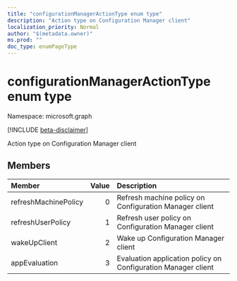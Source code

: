 ```yaml
---
title: "configurationManagerActionType enum type"
description: "Action type on Configuration Manager client"
localization_priority: Normal
author: "$(metadata.owner)"
ms.prod: ""
doc_type: enumPageType
---
```


# configurationManagerActionType enum type

Namespace: microsoft.graph

[!INCLUDE [beta-disclaimer](../../includes/beta-disclaimer.md)]

Action type on Configuration Manager client

## Members

| Member               | Value | Description                                                   |
| :------------------- | ----: | :------------------------------------------------------------ |
| refreshMachinePolicy | 0     | Refresh machine policy on Configuration Manager client        |
| refreshUserPolicy    | 1     | Refresh user policy on Configuration Manager client           |
| wakeUpClient         | 2     | Wake up Configuration Manager client                          |
| appEvaluation        | 3     | Evaluation application policy on Configuration Manager client |